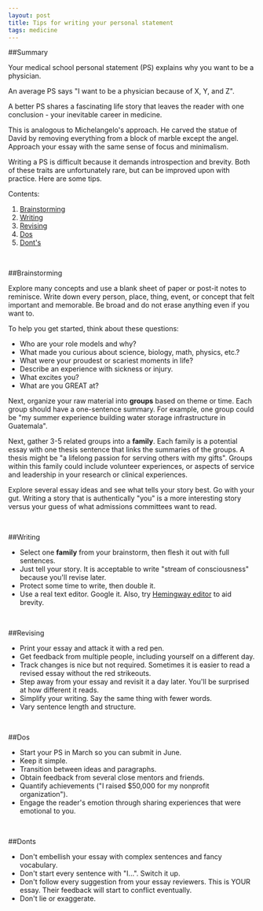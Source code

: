 ```yaml
---
layout: post
title: Tips for writing your personal statement
tags: medicine
---
```


##Summary

Your medical school personal statement (PS) explains why you want to be a physician.

An average PS says "I want to be a physician because of X, Y, and Z".

A better PS shares a fascinating life story that leaves the reader with one conclusion - your inevitable career in medicine.

This is analogous to Michelangelo's approach. He carved the statue of David by removing everything from a block of marble except the angel. Approach your essay with the same sense of focus and minimalism.

Writing a PS is difficult because it demands introspection and brevity. Both of these traits are unfortunately rare, but can be improved upon with practice. Here are some tips.

Contents:

1. [Brainstorming](#brainstorming)
2. [Writing](#writing)
3. [Revising](#writing)
4. [Dos](#dos)
5. [Dont's](#donts)

<br>

##Brainstorming

Explore many concepts and use a blank sheet of paper or post-it notes to reminisce. Write down every person, place, thing, event, or concept that felt important and memorable. Be broad and do not erase anything even if you want to.

To help you get started, think about these questions:

+ Who are your role models and why?
+ What made you curious about science, biology, math, physics, etc.?
+ What were your proudest or scariest moments in life?
+ Describe an experience with sickness or injury.
+ What excites you?
+ What are you GREAT at?

Next, organize your raw material into **groups** based on theme or time. Each group should have a one-sentence summary. For example, one group could be "my summer experience building water storage infrastructure in Guatemala".

Next, gather 3-5 related groups into a **family**. Each family is a potential essay with one thesis sentence that links the summaries of the groups. A thesis might be "a lifelong passion for serving others with my gifts". Groups within this family could include volunteer experiences, or aspects of service and leadership in your research or clinical experiences.

Explore several essay ideas and see what tells your story best. Go with your gut. Writing a story that is authentically "you" is a more interesting story versus your guess of what admissions committees want to read.

<br>

##Writing

+ Select one **family** from your brainstorm, then flesh it out with full sentences.
+ Just tell your story. It is acceptable to write "stream of consciousness" because you'll revise later.
+ Protect some time to write, then double it.
+ Use a real text editor. Google it. Also, try [Hemingway editor](http://www.hemingwayapp.com/) to aid brevity.

<br>

##Revising

+ Print your essay and attack it with a red pen.
+ Get feedback from multiple people, including yourself on a different day.
+ Track changes is nice but not required. Sometimes it is easier to read a revised essay without the red strikeouts.
+ Step away from your essay and revisit it a day later. You'll be surprised at how different it reads.
+ Simplify your writing. Say the same thing with fewer words.
+ Vary sentence length and structure.

<br>

##Dos

+ Start your PS in March so you can submit in June.
+ Keep it simple.
+ Transition between ideas and paragraphs.
+ Obtain feedback from several close mentors and friends.
+ Quantify achievements ("I raised $50,000 for my nonprofit organization").
+ Engage the reader's emotion through sharing experiences that were emotional to you.

<br>

##Donts

+ Don't embellish your essay with complex sentences and fancy vocabulary.
+ Don't start every sentence with "I...". Switch it up.
+ Don't follow every suggestion from your essay reviewers. This is YOUR essay. Their feedback will start to conflict eventually.
+ Don't lie or exaggerate.
